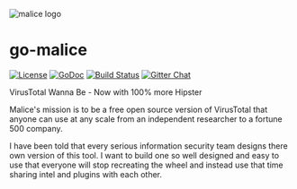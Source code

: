 ![malice logo][malice-logo]

# go-malice
[![License][license]](http://www.apache.org/licenses/LICENSE-2.0)
[![GoDoc](https://godoc.org/github.com/blacktop/go-malice?status.svg)](https://godoc.org/github.com/blacktop/go-malice)
[![Build Status][travis-badge]](https://travis-ci.org/blacktop/go-malice)
[![Gitter Chat][gitter-badge]](gitter-link)

VirusTotal Wanna Be - Now with 100% more Hipster

Malice's mission is to be a free open source version of VirusTotal that anyone can use at any scale from an independent researcher to a fortune 500 company.

I have been told that every serious information security team designs there own version of this tool.  I want to build one so well designed and easy to use that everyone will stop recreating the wheel and instead use that time sharing intel and plugins with each other.

<!-- Links -->
[malice-logo]: https://raw.githubusercontent.com/blacktop/go-malice/master/docs/logo/malice.png
[travis-badge]: https://travis-ci.org/blacktop/malice.svg?branch=master
[gitter-badge]: https://badges.gitter.im/blacktop/go-malice.svg
[gitter-link]: https://gitter.im/blacktop/go-malice
[license]: https://img.shields.io/badge/licence-Apache%202-blue.svg
